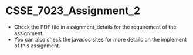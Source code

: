 # CSSE_7023_Assignment_2
  - Check the PDF file in assignment_details for the requirement of the assignment.
  - You can also check the javadoc sites for more details on the implement of this assignment.
